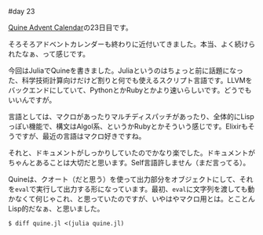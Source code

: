 #day 23

[Quine Advent Calendar](http://www.adventar.org/calendars/645)の23日目です。

そろそろアドベントカレンダーも終わりに近付いてきました。本当、よく続けられたなぁ、って感じです。

今回はJuliaでQuineを書きました。Juliaというのはちょっと前に話題になった、科学技術計算向けだけど割りと何でも使えるスクリプト言語です。LLVMをバックエンドにしていて、PythonとかRubyとかより速いらしいです。どうでもいいんですが。

言語としては、マクロがあったりマルチディスパッチがあったり、全体的にLispっぽい機能で、構文はAlgol系、というかRubyとかそういう感じです。Elixirもそうですが、最近の言語はマクロ好きですね。

それと、ドキュメントがしっかりしていたのでかなり楽でした。ドキュメントがちゃんとあることは大切だと思います。Self言語許しません（まだ言ってる）。

Quineは、クオート（だと思う）を使って出力部分をオブジェクトにして、それを`eval`で実行して出力する形になっています。最初、`eval`に文字列を渡しても動かなくて何じゃこれ、と思っていたのですが、いやはやマクロ用とは。とことんLisp的だなぁ、と思いました。

```console
$ diff quine.jl <(julia quine.jl)
```
